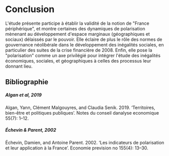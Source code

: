 # Conclusion

L'étude présente participe à établir la validité de la notion de "France périphérique", et montre certaines des dynamiques de polarisation mènenant au développement d'espace marginaux (géographiques et sociaux) délaissés par le pouvoir. Elle éclaire de plus le rôle des normes de gouvernance néolibérale dans le développement des inégalités sociales, en particulier des suites de la crise financière de 2008. Enfin, elle pose la "polarisation" comme un axe privilégié pour intégrer l'étude des inégalités économiques, sociales, et géographiques à celles des processus leur donnant lieu.

## Bibliographie

##### Algan et al, 2019
Algan, Yann, Clément Malgouyres, and Claudia Senik. 2019. ‘Territoires, bien-être et politiques publiques’. Notes du conseil danalyse economique 55(7): 1–12.

##### Échevin & Parent, 2002
Échevin, Damien, and Antoine Parent. 2002. ‘Les indicateurs de polarisation et leur application à la France’. Economie prevision no 155(4): 13–30.
